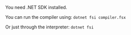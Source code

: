 You need .NET SDK installed.

You can run the compiler using:
`dotnet fsi compiler.fsx`

Or just through the interpreter:
`dotnet fsi`